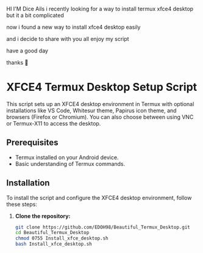 HI I'M Dice Ails i recently looking for a way 
to install termux xfce4 desktop but it
a bit complicated

now i found a new way to install xfce4 desktop 
easily

and i decide to share with you all
enjoy my script

have a good day

thanks 🙏


# XFCE4 Termux Desktop Setup Script

This script sets up an XFCE4 desktop environment in Termux with optional installations like VS Code, Whitesur theme, Papirus icon theme, and browsers (Firefox or Chromium). You can also choose between using VNC or Termux-X11 to access the desktop.

## Prerequisites

- Termux installed on your Android device.
- Basic understanding of Termux commands.
  
## Installation

To install the script and configure the XFCE4 desktop environment, follow these steps:

1. **Clone the repository:**

   ```bash
   git clone https://github.com/EDOH98/Beautiful_Termux_Desktop.git
   cd Beautiful_Termux_Desktop
   chmod 0755 Install_xfce_desktop.sh
   bash Install_xfce_desktop.sh
